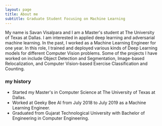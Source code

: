 ```yaml
---
layout: page
title: About me
subtitle: Graduate Student Focusing on Machine Learning
---
```


My name is Savan Visalpara and I am a Master's student at The University of Texas at Dallas. I am interested in applied deep learning and adversarial machine learning. In the past, I worked as a Machine Learning Engineer for one year. In this role, I trained and deployed various kinds of Deep Learning models for different Computer Vision problems. Some of the projects I have worked on include Object Detection and Segmentation, Image-based Relocalization, and Computer Vision-based Exercise Classification and Counting.

### my history

- Started my Master's in Computer Science at The University of Texas at Dallas.
- Worked at Geeky Bee AI from July 2018 to July 2019 as a Machine Learning Engineer.
- Graduated from Gujarat Technological University with Bachelor of Engineering in Computer Engineering.
